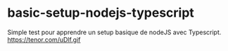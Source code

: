 # basic-setup-nodejs-typescript
Simple test pour apprendre un setup basique de nodeJS avec Typescript.
https://tenor.com/uDlf.gif
